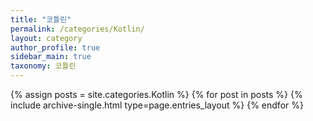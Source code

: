 ```yaml
---
title: "코틀린"
permalink: /categories/Kotlin/ 
layout: category
author_profile: true
sidebar_main: true
taxonomy: 코틀린
---
```


{% assign posts = site.categories.Kotlin %}
{% for post in posts %} {% include archive-single.html type=page.entries_layout %} {% endfor %}